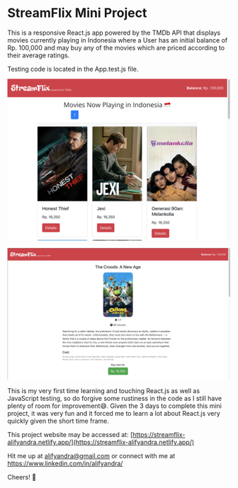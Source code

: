 # StreamFlix Mini Project

This is a responsive React.js app powered by the TMDb API that displays movies currently playing in Indonesia where a User has an initial balance of Rp. 100,000 and may buy any of the movies which are priced according to their average ratings.

Testing code is located in the App.test.js file.

![Screen Shot 2021-01-22 at 22.15.37](./screenshots/home.png)

![movie](./screenshots/movie.png)



This is my very first time learning and touching React.js as well as JavaScript testing, so do forgive some rustiness in the code as I still have plenty of room for improvement😅. Given the 3 days to complete this mini project, it was very fun and it forced me to learn a lot about React.js very quickly given the short time frame. 

This project website may be accessed at: [https://streamflix-alifyandra.netlify.app/](https://streamflix-alifyandra.netlify.app/) 

Hit me up at alifyandra@gmail.com or connect with me at https://www.linkedin.com/in/alifyandra/

Cheers! 👋